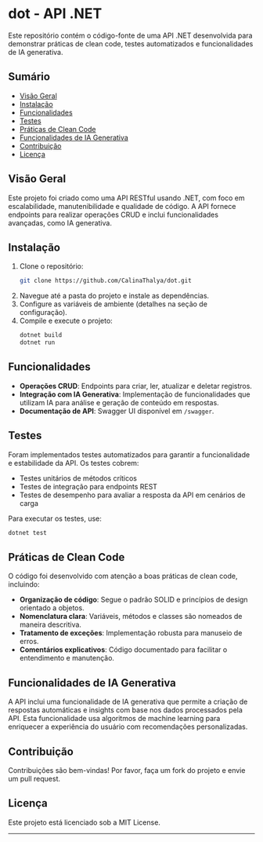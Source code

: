 

# dot - API .NET

Este repositório contém o código-fonte de uma API .NET desenvolvida para demonstrar práticas de clean code, testes automatizados e funcionalidades de IA generativa.

## Sumário

- [Visão Geral](#visão-geral)
- [Instalação](#instalação)
- [Funcionalidades](#funcionalidades)
- [Testes](#testes)
- [Práticas de Clean Code](#práticas-de-clean-code)
- [Funcionalidades de IA Generativa](#funcionalidades-de-ia-generativa)
- [Contribuição](#contribuição)
- [Licença](#licença)

## Visão Geral

Este projeto foi criado como uma API RESTful usando .NET, com foco em escalabilidade, manutenibilidade e qualidade de código. A API fornece endpoints para realizar operações CRUD e inclui funcionalidades avançadas, como IA generativa.

## Instalação

1. Clone o repositório:
   ```bash
   git clone https://github.com/CalinaThalya/dot.git
   ```
2. Navegue até a pasta do projeto e instale as dependências.
3. Configure as variáveis de ambiente (detalhes na seção de configuração).
4. Compile e execute o projeto:
   ```bash
   dotnet build
   dotnet run
   ```

## Funcionalidades

- **Operações CRUD**: Endpoints para criar, ler, atualizar e deletar registros.
- **Integração com IA Generativa**: Implementação de funcionalidades que utilizam IA para análise e geração de conteúdo em respostas.
- **Documentação de API**: Swagger UI disponível em `/swagger`.

## Testes

Foram implementados testes automatizados para garantir a funcionalidade e estabilidade da API. Os testes cobrem:
- Testes unitários de métodos críticos
- Testes de integração para endpoints REST
- Testes de desempenho para avaliar a resposta da API em cenários de carga

Para executar os testes, use:
```bash
dotnet test
```

## Práticas de Clean Code

O código foi desenvolvido com atenção a boas práticas de clean code, incluindo:
- **Organização de código**: Segue o padrão SOLID e princípios de design orientado a objetos.
- **Nomenclatura clara**: Variáveis, métodos e classes são nomeados de maneira descritiva.
- **Tratamento de exceções**: Implementação robusta para manuseio de erros.
- **Comentários explicativos**: Código documentado para facilitar o entendimento e manutenção.

## Funcionalidades de IA Generativa

A API inclui uma funcionalidade de IA generativa que permite a criação de respostas automáticas e insights com base nos dados processados pela API. Esta funcionalidade usa algoritmos de machine learning para enriquecer a experiência do usuário com recomendações personalizadas.

## Contribuição

Contribuições são bem-vindas! Por favor, faça um fork do projeto e envie um pull request.

## Licença

Este projeto está licenciado sob a MIT License.

---

